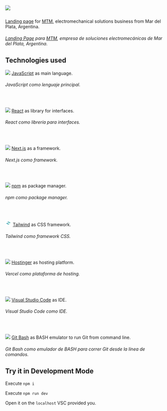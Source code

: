 # <img src="https://i.ibb.co/4ZnGBLf/logo.png" height="40px">

[Landing page](https://mtmelectromecanica.com/) for [MTM](https://www.instagram.com/mtm_s.e/), electromechanical solutions business from Mar del Plata, Argentina.

<h6><i><a href="https://mtmelectromecanica.com/">Landing Page</a> para <a href="https://www.instagram.com/mtm_s.e/">MTM</a>, empresa de soluciones electromecánicas de Mar del Plata, Argentina. </i></h6>

## Technologies used
<img src="https://logosvector.net/wp-content/uploads/2015/07/JavaScript_logo.png" height="20px"> [JavaScript](https://www.javascript.com/) as main language.
<h6><i>JavaScript como lenguaje principal.</i></h6> <br/> 

<img src="https://cdn.freebiesupply.com/logos/large/2x/react-1-logo-png-transparent.png" height="20px"> [React](https://reactjs.org/) as library for interfaces.
<h6><i>React como librería para interfaces.</i></h6> <br/> 

<img src="https://img.stackshare.io/service/5936/nextjs.png" width="20px"> [Next.js](https://nextjs.org/) as a framework.
<h6><i>Next.js como framework.</i></h6> <br/> 

<img src="https://authy.com/wp-content/uploads/npm-logo.png" width="20px"> [npm](https://www.npmjs.com/) as package manager.
<h6><i>npm como package manager.</i></h6> <br/> 

<img src="https://raw.githubusercontent.com/github/explore/261c2cda92d09ccad6f8b2dc91af32a2a5856989/topics/tailwind/tailwind.png" height="20px"> [Tailwind](https://tailwindcss.com/) as CSS framework.
<h6><i>Tailwind como framework CSS.</i></h6> <br/> 

<img src="https://s3-eu-west-1.amazonaws.com/tpd/logos/580cbf960000ff0005966f44/0x0.png" height="20px"> [Hostinger](https://www.hostinger.com.ar/) as hosting platform.
<h6><i>Vercel como plataforma de hosting.</i></h6> <br/> 

<img src="https://user-images.githubusercontent.com/674621/71187801-14e60a80-2280-11ea-94c9-e56576f76baf.png" height="20px"> [Visual Studio Code](https://code.visualstudio.com/) as IDE.
<h6><i>Visual Studio Code como IDE.</i></h6> <br/> 

<img src="https://download.gramfile.com/wp-content/uploads/2022/07/Git-BASH-75x75.png.webp" height="20px"> [Git Bash](https://gitforwindows.org/) as BASH emulator to run Git from command line.
<h6><i>Git Bash como emulador de BASH para correr Git desde la línea de comandos.</i></h6>

## Try it in Development Mode
Execute `npm i`<br/>

Execute `npm run dev`<br/>

Open it on the `localhost` VSC provided you.
